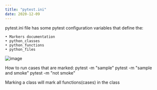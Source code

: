 ```yaml
---
title: "pytest.ini"
date: 2020-12-09
---
```


pytest.ini file has some pytest configuration variables that define the:

	• Markers documentation
	• python_classes
	• python_functions
	• python_files
	
![image](https://user-images.githubusercontent.com/66718708/101616162-0b2b5900-3a35-11eb-9ccf-ce81132ca2be.png)

  How to run cases that are marked:
	pytest -m "sample"
	pytest -m "sample and smoke"
	pytest -m "not smoke"
	
Marking a class will mark all functions(cases) in the class
